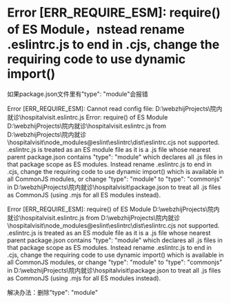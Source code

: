 # Error [ERR_REQUIRE_ESM]: require() of ES Module，nstead rename .eslintrc.js to end in .cjs, change the requiring code to use dynamic import()

如果package.json文件里有"type": "module"会报错

Error [ERR_REQUIRE_ESM]: Cannot read config file: D:\webzhijProjects\院内就诊\hospitalvisit\.eslintrc.js
Error: require() of ES Module D:\webzhijProjects\院内就诊\hospitalvisit\.eslintrc.js from D:\webzhijProjects\院内就诊\hospitalvisit\node_modules\@eslint\eslintrc\dist\eslintrc.cjs not supported.
.eslintrc.js is treated as an ES module file as it is a .js file whose nearest parent package.json contains "type": "module" which declares all .js files in that package scope as ES modules.
Instead rename .eslintrc.js to end in .cjs, change the requiring code to use dynamic import() which is available in all CommonJS modules, or change "type": "module" to "type": "commonjs" in D:\webzhijProjects\院内就诊\hospitalvisit\package.json to treat all .js files as CommonJS (using .mjs for all ES modules instead).


Error [ERR_REQUIRE_ESM]: require() of ES Module D:\webzhijProjects\院内就诊\hospitalvisit\.eslintrc.js from D:\webzhijProjects\院内就诊\hospitalvisit\node_modules\@eslint\eslintrc\dist\eslintrc.cjs not supported.
.eslintrc.js is treated as an ES module file as it is a .js file whose nearest parent package.json contains "type": "module" which declares all .js files in that package scope as ES modules.
Instead rename .eslintrc.js to end in .cjs, change the requiring code to use dynamic import() which is available in all CommonJS modules, or change "type": "module" to "type": "commonjs" in D:\webzhijProjects\院内就诊\hospitalvisit\package.json to treat all .js files as CommonJS (using .mjs for all ES modules instead).


解决办法：删除"type": "module"
